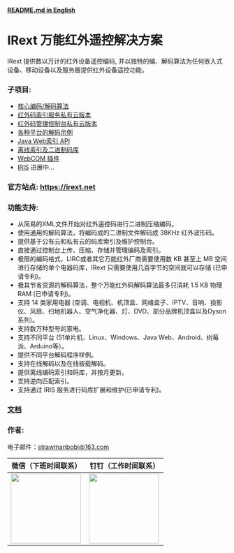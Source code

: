 __[README.md in English](https://github.com/irext/irext/blob/master/README.md)__

# IRext 万能红外遥控解决方案

  IRext 提供数以万计的红外设备遥控编码, 并以独特的编、解码算法为任何嵌入式设备、移动设备以及服务器提供红外设备遥控功能。

### 子项目:
- [核心编码/解码算法](https://github.com/irext/irext-core)
- [红外码索引服务私有云版本](https://github.com/irext/private-server)
- [红外码管理控制台私有云版本](https://github.com/irext/private-console)
- [各种平台的解码示例](https://github.com/irext/irext-examples)
- [Java Web索引 API](https://github.com/irext/irext-web-api)
- [离线索引及二进制码库](https://github.com/irext/database)
- [WebCOM 插件](https://github.com/irext/irext-web-com)
- [IRIS]() 进展中...


### 官方站点: https://irext.net


### 功能支持:
- 从简易的XML文件开始对红外遥控码进行二进制压缩编码。
- 使用通用的解码算法，将编码成的二进制文件解码成 38KHz 红外波形码。
- 提供基于公有云和私有云的码库索引及维护控制台。
- 直接通过控制台上传、压缩、存储并管理编码及索引。
- 极限的编码格式，LIRC或者其它万能红外厂商需要使用数 KB 甚至上 MB 空间进行存储的单个电器码库，IRext 只需要使用几百字节的空间就可以存储 (已申请专利)。
- 极其节省资源的解码算法，整个万能红外码解码算法最多只消耗 1.5 KB 物理 RAM (已申请专利)。
- 支持 14 类家用电器 (空调、电视机、机顶盒、网络盒子、IPTV、音响、投影仪、风扇、扫地机器人、空气净化器、灯、DVD、部分品牌机顶盒以及Dyson系列)。
- 支持数万种型号的家电。
- 支持不同平台 (51单片机、Linux、Windows、Java Web、Android、树莓派、Arduino等）。
- 提供不同平台解码程序样例。
- 支持在线解码以及在线板载解码。
- 提供离线编码索引和码库，并按月更新。
- 支持逆向匹配索引。
- 支持通过 IRIS 服务进行码库扩展和维护(已申请专利)。

### [文档](https://irext.net/doc/)


### 作者: 

电子邮件：strawmanbobi@163.com

微信（下班时间联系）                     |  钉钉（工作时间联系）
:-------------------------:|:-------------------------:
<img src="https://github.com/irext/irext/blob/master/wx_qr.png" align="left" height="160" width="160">  |  <img src="https://github.com/irext/irext/blob/master/author_dingding.png" align="left" height="160" width="160">

